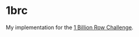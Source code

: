 # 1brc

My implementation for the [1 Billion Row Challenge](https://github.com/gunnarmorling/1brc).

